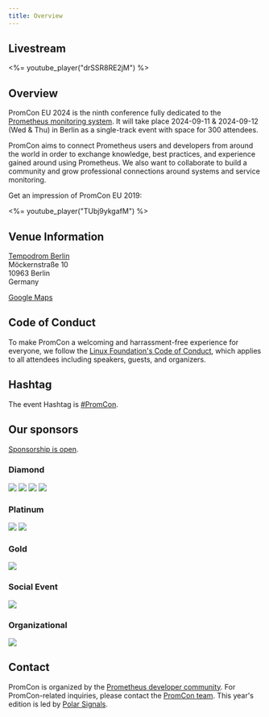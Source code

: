 ```yaml
---
title: Overview
---
```


## Livestream

<%= youtube_player("drSSR8RE2jM") %>

## Overview

PromCon EU 2024 is the ninth conference fully dedicated to the
[Prometheus monitoring system](https://prometheus.io/). It will take place
2024-09-11 & 2024-09-12 (Wed & Thu) in Berlin as a single-track event with space for 300 attendees.

PromCon aims to connect Prometheus users and developers from around the world in order to exchange knowledge, best practices, and experience gained around using Prometheus. We also want to collaborate to build a community and grow professional connections around systems and service monitoring.

Get an impression of PromCon EU 2019:

<%= youtube_player("TUbj9ykgafM") %>

## Venue Information

[Tempodrom Berlin](https://www.tempodrom.de/en/location/)  
Möckernstraße 10  
10963 Berlin  
Germany

[Google Maps](https://maps.app.goo.gl/zNYaMfhNxZAXa6Uy6)

## Code of Conduct
 
To make PromCon a welcoming and harrassment-free experience for everyone, we
follow the [Linux Foundation's Code of Conduct](https://events.linuxfoundation.org/code-of-conduct/),
which applies to all attendees including speakers, guests, and
organizers.
 
## Hashtag
 
The event Hashtag is [#PromCon](https://twitter.com/search?q=%23PromCon).

## Our sponsors

[Sponsorship is open](https://promcon.io/2024-berlin/sponsor/).

<h3>Diamond</h3>
<div class="sponsor-logos">
  <a href="https://chronosphere.io/"><img src="/assets/chronosphere_logo_2022.svg" class="logo"></a>
  <a href="https://grafana.com/"><img src="/assets/grafana_labs_logo_light.svg" class="logo"></a>
  <a href="https://oodle.ai/"><img src="/assets/oodle_logo_blue_web.png" class="logo"></a>
  <a href="https://victoriametrics.com/"><img src="/assets/vm_logo.svg" class="logo"></a>
</div>

<h3>Platinum</h3>
<div class="sponsor-logos">
  <a href="https://www.reddit.com/"><img src="/assets/reddit_204.svg" class="Reddit logo"/></a>
  <a href="https://www.redhat.com/"><img src="/assets/red_hat-2021-ba2b65bf8a6994ed.svg" class="logo"/></a>
</div>

<h3>Gold</h3>
<div class="sponsor-logos">
  <a href="https://www.hudsonrivertrading.com/"><img src="/assets/hrt2024.svg" class="Hudson River Trading logo"/></a>
</div>

<h3>Social Event</h3>
<div class="sponsor-logos">
  <a href="https://last9.io/"><img src="/assets/last9_logo.svg" class="logo"></a>
</div>

<h3>Organizational</h3>
<div class="sponsor-logos">
  <a href="https://www.polarsignals.com/"><img src="/assets/polarsignals_logo.svg" class="logo"></a>
</div>

## Contact

PromCon is organized by the [Prometheus developer
community](https://prometheus.io/community/). For PromCon-related inquiries,
please contact the [PromCon team](mailto:promcon-organizers@googlegroups.com).
This year's edition is led by [Polar Signals](https://polarsignals.com/).
